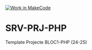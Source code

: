 [![Work in MakeCode](https://classroom.github.com/assets/work-in-make-code-8824cc13a1a3f34ffcd245c82f0ae96fdae6b7d554b6539aec3a03a70825519c.svg)](https://classroom.github.com/online_ide?assignment_repo_id=16858399&assignment_repo_type=AssignmentRepo)
# SRV-PRJ-PHP
Template Projecte BLOC1-PHP (24-25)
